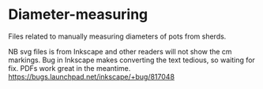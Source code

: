 Diameter-measuring
==================

Files related to manually measuring diameters of pots from sherds.

NB svg files is from Inkscape and other readers will not show the cm markings. Bug in Inkscape makes converting the text tedious, so waiting for fix. PDFs work great in the meantime. https://bugs.launchpad.net/inkscape/+bug/817048
